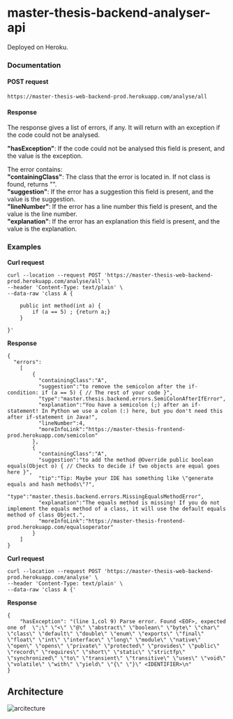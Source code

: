 # master-thesis-backend-analyser-api

Deployed on Heroku. 


### Documentation 

#### POST request

```
https://master-thesis-web-backend-prod.herokuapp.com/analyse/all
```
#### Response 

The response gives a list of errors, if any. It will return with an exception if the code could not be analysed.
 
 **"hasException"**: If the code could not be analysed this field is present, and the value is the exception.

The error contains:   
**"containingClass"**: The class that the error is located in. If not class is found, returns "".   
**"suggestion"**: If the error has a suggestion this field is present, and the value is the suggestion.   
**"lineNumber"**: If the error has a line number this field is present, and the value is the line number.     
**"explanation"**: If the error has an explanation this field is present, and the value is the explanation.   

### Examples 
**Curl request**
```
curl --location --request POST 'https://master-thesis-web-backend-prod.herokuapp.com/analyse/all' \
--header 'Content-Type: text/plain' \
--data-raw 'class A {

    public int method(int a) {
        if (a == 5) ; {return a;}
    }

}'
```

**Response** 
```
{
  "errors":
    [
        {
          "containingClass":"A",
          "suggestion":"to remove the semicolon after the if-condition: if (a == 5) { // The rest of your code }",
          "type":"master.thesis.backend.errors.SemiColonAfterIfError",
          "explanation":"You have a semicolon (;) after an if-statement! In Python we use a colon (:) here, but you don't need this after if-statement in Java!",
          "lineNumber":4,
          "moreInfoLink":"https://master-thesis-frontend-prod.herokuapp.com/semicolon"
        },
        {
          "containingClass":"A",
          "suggestion":"to add the method @Override public boolean equals(Object o) { // Checks to decide if two objects are equal goes here }",
          "tip":"Tip: Maybe your IDE has something like \"generate equals and hash methods\"?",
          "type":"master.thesis.backend.errors.MissingEqualsMethodError",
          "explanation":"The equals method is missing! If you do not implement the equals method of a class, it will use the default equals method of class Object.",
          "moreInfoLink":"https://master-thesis-frontend-prod.herokuapp.com/equalsoperator"
        }
    ]
}
```
**Curl request**
```
curl --location --request POST 'https://master-thesis-web-backend-prod.herokuapp.com/analyse' \
--header 'Content-Type: text/plain' \
--data-raw 'class A {'
```

**Response** 
```
{
    "hasException": "(line 1,col 9) Parse error. Found <EOF>, expected one of  \";\" \"<\" \"@\" \"abstract\" \"boolean\" \"byte\" \"char\" \"class\" \"default\" \"double\" \"enum\" \"exports\" \"final\" \"float\" \"int\" \"interface\" \"long\" \"module\" \"native\" \"open\" \"opens\" \"private\" \"protected\" \"provides\" \"public\" \"record\" \"requires\" \"short\" \"static\" \"strictfp\" \"synchronized\" \"to\" \"transient\" \"transitive\" \"uses\" \"void\" \"volatile\" \"with\" \"yield\" \"{\" \"}\" <IDENTIFIER>\n"
}
```

## Architecture 

![arcitecture](https://user-images.githubusercontent.com/48728008/151001283-69cd144b-766d-4972-97be-93d5a03f28a8.png)

